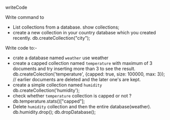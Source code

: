 writeCode

Write command to

- List collections from a database.
  show collections;
- create a new collection in your country database which you created recently.
   db.createCollection("city");

Write code to:-

- crate a database named `weather`
  use weather
- create a capped collection named `temperature` with maximum of 3 documents and try inserting more than 3 to see the result.
   db.createColection('temperature', {capped: true, size: 100000, max: 3}); // earlier documents are deleted and the later one's are kept.
- create a simple collection named `humidity`
  db.createCollection('humidity');
- check whether `temperature` collection is capped or not ?
  db.temperature.stats()["capped"];
- Delete `humidity` collection and then the entire database(weather).
 db.humidity.drop();
 db.dropDatabase();